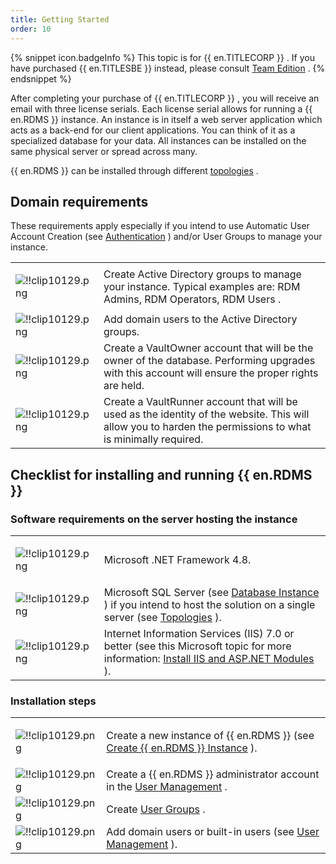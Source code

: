 ```yaml
---
title: Getting Started
order: 10
---
```

{% snippet icon.badgeInfo %} 
This topic is for {{ en.TITLECORP }} . If you have purchased {{ en.TITLESBE }} instead, please consult [Team Edition](/server/getting-started/team-edition/) . 
{% endsnippet %}
 
After completing your purchase of {{ en.TITLECORP }} , you will receive an email with three license serials. Each license serial allows for running a {{ en.RDMS }} instance. An instance is in itself a web server application which acts as a back-end for our client applications. You can think of it as a specialized database for your data. All instances can be installed on the same physical server or spread across many.  

{{ en.RDMS }} can be installed through different [topologies](/server/overview/topologies/) .  

## Domain requirements 

These requirements apply especially if you intend to use Automatic User Account Creation (see [Authentication](/server/web-interface/administration/configuration/server-settings/general/authentication/) ) and/or User Groups to manage your instance.  

<table>
	<tr>
		<td>

![!!clip10129.png](https://webdevolutions.azureedge.net/docs/en/server/clip10129.png) 
		</td>
		<td>
Create Active Directory groups to manage your instance. Typical examples are: RDM Admins, RDM Operators, RDM Users . 
		</td>
	</tr>
	<tr>
		<td>
![!!clip10129.png](https://webdevolutions.azureedge.net/docs/en/server/clip10129.png) 
		</td>
		<td>
Add domain users to the Active Directory groups. 
		</td>
	</tr>
	<tr>
		<td>
![!!clip10129.png](https://webdevolutions.azureedge.net/docs/en/server/clip10129.png) 
		</td>
		<td>
Create a VaultOwner account that will be the owner of the database. Performing upgrades with this account will ensure the proper rights are held. 
		</td>
	</tr>
	<tr>
		<td>
![!!clip10129.png](https://webdevolutions.azureedge.net/docs/en/server/clip10129.png) 
		</td>
		<td>
Create a VaultRunner account that will be used as the identity of the website. This will allow you to harden the permissions to what is minimally required. 
		</td>
	</tr>
</table>

## Checklist for installing and running {{ en.RDMS }}  

### Software requirements on the server hosting the instance 

<table>
	<tr>
		<td>

![!!clip10129.png](https://webdevolutions.azureedge.net/docs/en/server/clip10129.png) 
		</td>
		<td>
Microsoft .NET Framework 4.8. 
		</td>
	</tr>
	<tr>
		<td>
![!!clip10129.png](https://webdevolutions.azureedge.net/docs/en/server/clip10129.png) 
		</td>
		<td>
Microsoft SQL Server (see [Database Instance](/server/installation/database-instance/) ) if you intend to host the solution on a single server (see [Topologies](/server/overview/topologies/) ). 
		</td>
	</tr>
	<tr>
		<td>
![!!clip10129.png](https://webdevolutions.azureedge.net/docs/en/server/clip10129.png) 
		</td>
		<td>
Internet Information Services (IIS) 7.0 or better (see this Microsoft topic for more information: [Install IIS and ASP.NET Modules](https://docs.microsoft.com/en-us/iis/application-frameworks/scenario-build-an-aspnet-website-on-iis/configuring-step-1-install-iis-and-asp-net-modules) ). 
		</td>
	</tr>
</table>

### Installation steps 

<table>
	<tr>
		<td>

![!!clip10129.png](https://webdevolutions.azureedge.net/docs/en/server/clip10129.png) 
		</td>
		<td>
Create a new instance of {{ en.RDMS }} (see [Create {{ en.RDMS }} Instance](/server/installation/create-server-instance/) ). 
		</td>
	</tr>
	<tr>
		<td>
![!!clip10129.png](https://webdevolutions.azureedge.net/docs/en/server/clip10129.png) 
		</td>
		<td>
Create a {{ en.RDMS }} administrator account in the [User Management](/server/web-interface/administration/security-management/users/) . 
		</td>
	</tr>
	<tr>
		<td>
![!!clip10129.png](https://webdevolutions.azureedge.net/docs/en/server/clip10129.png) 
		</td>
		<td>
Create [User Groups](/server/web-interface/administration/security-management/user-groups/) . 
		</td>
	</tr>
	<tr>
		<td>
![!!clip10129.png](https://webdevolutions.azureedge.net/docs/en/server/clip10129.png) 
		</td>
		<td>
Add domain users or built-in users (see [User Management](/server/web-interface/administration/security-management/users/) ). 
		</td>
	</tr>
</table>



